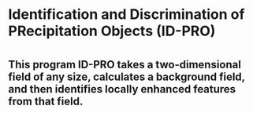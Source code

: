 # Identification and Discrimination of PRecipitation Objects (ID-PRO)
#
## This program ID-PRO takes a two-dimensional field of any size, calculates a background field, and then identifies locally enhanced features from that field.
